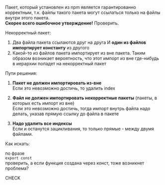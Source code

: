 Пакет, который установлен из npm является гарантированно корректным, т.к. файлы такого пакета могут ссылаться только на файлы внутри этого пакета.  
**Скорее всего ошибочное утверждение!** Проверить.

Некорректный пакет:

1) Два файла пакета ссылаются друг на друга И **один из файлов импортирует константу** из другого
2) Какой-то из файлов пакета импортирует из вне пакета. Таким образом возникает вероятность, что этот импорт из вне где-нибудь в иерархии попадет на некорректный пакет

Пути решения:

1) **Пакет не должен импортировать из-вне**  
   Если это невозможно достичь, то удалить index

2) **Файл не должен импортировать некорректные пакеты** (пакеты, в которых есть импорт из вне)  
   Если это невозможно достичь, тогда импорт внутрь файла надо делать, указав прямую ссылку до файла в пакете

3) **Надо удалить все индексы**  
   Если и останутся зацикливания, то только прямые - между двумя файлами.

Как искать:

по фразе  
`export const`  
проверить, а если функция создана через конст, тоже возникнет проблема?  

CHECK
